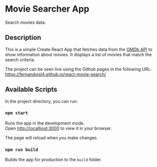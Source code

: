 # Movie Searcher App

Search movies data.

## Description

This is a simple Create React App that fetches data from the [OMDb API](https://omdbapi.com/) to show information about movies. It displays a list of movies that match the search criteria.

The project can be seen live using the Github pages in the following URL: https://fernandojsl4.github.io/react-movie-search/

## Available Scripts

In the project directory, you can run:

### `npm start`

Runs the app in the development mode.\
Open [http://localhost:3000](http://localhost:3000) to view it in your browser.

The page will reload when you make changes.

### `npm run build`

Builds the app for production to the `build` folder.
